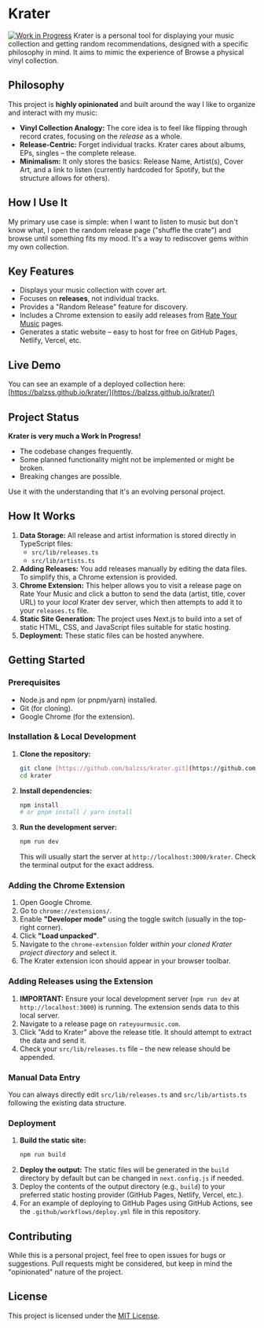 # Krater

[![Work in Progress](https://img.shields.io/badge/status-work%20in%20progress-yellow.svg)](https://github.com/balzss/krater/) Krater is a personal tool for displaying your music collection and getting random recommendations, designed with a specific philosophy in mind. It aims to mimic the experience of Browse a physical vinyl collection.

## Philosophy

This project is **highly opinionated** and built around the way I like to organize and interact with my music:

* **Vinyl Collection Analogy:** The core idea is to feel like flipping through record crates, focusing on the *release* as a whole.
* **Release-Centric:** Forget individual tracks. Krater cares about albums, EPs, singles – the complete release.
* **Minimalism:** It only stores the basics: Release Name, Artist(s), Cover Art, and a link to listen (currently hardcoded for Spotify, but the structure allows for others).

## How I Use It

My primary use case is simple: when I want to listen to music but don't know what, I open the random release page ("shuffle the crate") and browse until something fits my mood. It's a way to rediscover gems within my own collection.

## Key Features

* Displays your music collection with cover art.
* Focuses on **releases**, not individual tracks.
* Provides a "Random Release" feature for discovery.
* Includes a Chrome extension to easily add releases from [Rate Your Music](https://rateyourmusic.com/) pages.
* Generates a static website – easy to host for free on GitHub Pages, Netlify, Vercel, etc.

## Live Demo

You can see an example of a deployed collection here: [https://balzss.github.io/krater/](https://balzss.github.io/krater/)

## Project Status

**Krater is very much a Work In Progress!**

* The codebase changes frequently.
* Some planned functionality might not be implemented or might be broken.
* Breaking changes are possible.

Use it with the understanding that it's an evolving personal project.

## How It Works

1.  **Data Storage:** All release and artist information is stored directly in TypeScript files:
    * `src/lib/releases.ts`
    * `src/lib/artists.ts`
2.  **Adding Releases:** You add releases manually by editing the data files. To simplify this, a Chrome extension is provided.
3.  **Chrome Extension:** This helper allows you to visit a release page on Rate Your Music and click a button to send the data (artist, title, cover URL) to your *local* Krater dev server, which then attempts to add it to your `releases.ts` file.
4.  **Static Site Generation:** The project uses Next.js to build into a set of static HTML, CSS, and JavaScript files suitable for static hosting.
5.  **Deployment:** These static files can be hosted anywhere.

## Getting Started

### Prerequisites

* Node.js and npm (or pnpm/yarn) installed.
* Git (for cloning).
* Google Chrome (for the extension).

### Installation & Local Development

1.  **Clone the repository:**
    ```bash
    git clone [https://github.com/balzss/krater.git](https://github.com/balzss/krater.git) # Replace with your repo URL if you fork it
    cd krater
    ```
2.  **Install dependencies:**
    ```bash
    npm install
    # or pnpm install / yarn install
    ```
3.  **Run the development server:**
    ```bash
    npm run dev
    ```
    This will usually start the server at `http://localhost:3000/krater`. Check the terminal output for the exact address.

### Adding the Chrome Extension

1.  Open Google Chrome.
2.  Go to `chrome://extensions/`.
3.  Enable **"Developer mode"** using the toggle switch (usually in the top-right corner).
4.  Click **"Load unpacked"**.
5.  Navigate to the `chrome-extension` folder *within your cloned Krater project directory* and select it.
6.  The Krater extension icon should appear in your browser toolbar.

### Adding Releases using the Extension

1.  **IMPORTANT:** Ensure your local development server (`npm run dev` at `http://localhost:3000`) is running. The extension sends data to this local server.
2.  Navigate to a release page on `rateyourmusic.com`.
3.  Click "Add to Krater" above the release title. It should attempt to extract the data and send it.
4.  Check your `src/lib/releases.ts` file – the new release should be appended.

### Manual Data Entry

You can always directly edit `src/lib/releases.ts` and `src/lib/artists.ts` following the existing data structure.

### Deployment

1.  **Build the static site:**
    ```bash
    npm run build
    ```
2.  **Deploy the output:** The static files will be generated in the `build` directory by default but can be changed in `next.config.js` if needed.
3.  Deploy the contents of the output directory (e.g., `build`) to your preferred static hosting provider (GitHub Pages, Netlify, Vercel, etc.).
4.  For an example of deploying to GitHub Pages using GitHub Actions, see the `.github/workflows/deploy.yml` file in this repository.

## Contributing

While this is a personal project, feel free to open issues for bugs or suggestions. Pull requests might be considered, but keep in mind the "opinionated" nature of the project.

## License

This project is licensed under the [MIT License](LICENSE).
